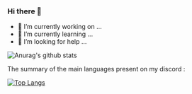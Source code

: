 ### Hi there 👋

- 🔭 I’m currently working on ...
- 🌱 I’m currently learning ...
- 🤔 I’m looking for help ...

![Anurag's github stats](https://github-readme-stats.vercel.app/api?username=villivald&show_icons=true&theme=radical) 

The summary of the main languages present on my discord : 

[![Top Langs](https://github-readme-stats.vercel.app/api/top-langs/?username=villivald&layout=compact)](https://github.com/villivald/github-readme-stats)
